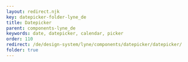 ```yaml
---
layout: redirect.njk
key: datepicker-folder-lyne_de
title: Datepicker
parent: components-lyne_de
keywords: date, datepicker, calendar, picker
order: 110
redirect: /de/design-system/lyne/components/datepicker/datepicker/
folder: true
---
```

